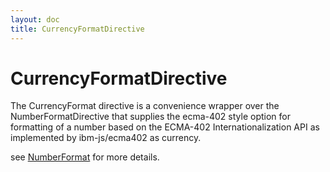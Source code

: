 ```yaml
---
layout: doc
title: CurrencyFormatDirective
---
```


# CurrencyFormatDirective
The CurrencyFormat directive is a convenience wrapper over the NumberFormatDirective that supplies the ecma-402 style
option for formatting of a number based on the ECMA-402 Internationalization API as implemented by ibm-js/ecma402 as currency.

see [NumberFormat](NumberFormatDirective.md) for more details.

